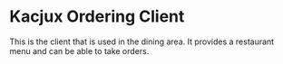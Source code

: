 # Kacjux Ordering Client

This is the client that is used in the dining area. It provides a restaurant menu and can be able to take orders.